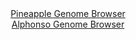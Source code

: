 <div id="Pineapple_Genome_Browser" align="center">
  <a href="https://igv.org/app/?sessionURL=blob:zZNda9swGIX_i6BlA8eW7NiuDWEkbbOlaZsuaRqaUoxsy45WW3IkOXYS8t.nlY3drNBcbAwEkl70cc7Roz3YECEpZyAEtolcEyFgALnizQyXVUFucUkkCDNcSGIAQTIiCEsICPcgw1Lh.fRa71wpVcnQsqiqOiVmOTelY.IS7zjDjTQTXlrnvChwzAVWXEhrIPCGWzTfdBoS46oy9d2O6VopVtjCRbXiTHKrIiyPGn1e9KsU5YTxkkRlXSj6KiDSerTG1Mzwp_5i1k8SIuWYbEdprz8e9R.cy_nys3e.nE..LObe4nRGc4ZVLUiv5Sf2sEHOtL3fvVx7UM8my68D3d0o9nI75CfOxellW1FBZA_5yHd8LzhzdDyUpaT9n5zrRo90PyhaAVNct_n5zbobJxd3tqO9D.RZ_Nh9w_nBAAVPas0DSFbCDxE0HOgZru11fgzRmQFhoPMRnILw6dkASuDkRS9_2gO1rTQ1QJJ1_QqQAbhIiQBhJ4DQR0Fgu12_C4MAHYw9qEXx98IdzqeBD.2.bXtRRgulkU4jySppYsbMTZKZ.e7ININJNvUbd9e6D5f1.D4Z5kNnsrtGV.3NH7Psav_66tcH1Ebfo.ifcPceIaaKj4VtlK.glz94W_25puvHRH4bLMfZcnSVLdb5mwEdF07GRYmVXq8revqTtw0WFDOlCxsqaUwLqrYLnSNvQIhsR2MLEl5wzSEQefwBGtBALvz4G0_n8Hz4Dg--">Pineapple Genome Browser</a>
</div>
<div id="Alphonso_Genome_Browser" align="center">
  <a href="https://igv.org/app/?sessionURL=blob:zZNda9swGIX_i6BlA8eW7TiODWWk6VeWkn5kSbqWYmRbtrXIkirJcZOQ_z4tbOymg.ZiY6AL6UXSe87Roy1YYakIZyAGnu0GtusCC6iKt1NUC4onqMYKxAWiCltA4gJLzDIM4i0okNJodn9tTlZaCxU7DtGiUyNWclv5NqrRhjPUKjvjtTPklKKUS6S5VM6pRCvukHLVaXGKhLBNb98OnBxp5CAqKs4UdwRmZdKa.5JfpaTEjNc4qRuqyV5AYvQYjbldoE.DxXSQZVipMV6P8pPBeDSY..ezx8ve8HF2c7WY9RbHU1IypBuJT4Il4lcvR95F9TIZ5acRT4W3bidh2MzPvh75Z8fnr4JIrE7c0A39MIT9wERDWI5f_yfXZpADndOr28slnj3Suzked2_Xr_PRphlXVVTxN333wM4ClGeNIQFklQxjF1o.7FmB1.v8mLp9C8LIpCM5AfHTswW0RNnSbH_aAr0Whheg8EuzR8cCXOZYgrgTQRi6UeQF3bALo8jdWVvQSPr3or2Y3Uch9Aae10sKQrWBOU8UE8pGjNmrrLDLzYFZ3i198fniphl.6aPlg98_U5thSAOcT7p_yNICpvX..YzR9yj6J9S9R4it00NRE3fmgxXt9UOAv0E_Y8qdD0jK_HZSLs_fDCg0dg8Lp.CyRtrsNxWz_MnbCkmCmDaFFVEkJZTo9cLkyFsQu55vsAUZp9xwCGSZfoAWtNwAfvyNp7973n0H">Alphonso Genome Browser</a>
</div>
